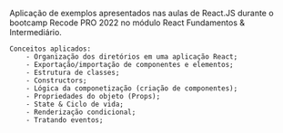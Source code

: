 Aplicação de exemplos apresentados nas aulas de React.JS durante o bootcamp Recode PRO 2022 no módulo React Fundamentos & Intermediário.
    
    Conceitos aplicados:
        - Organização dos diretórios em uma aplicação React;
        - Exportação/importação de componentes e elementos;
        - Estrutura de classes;
        - Constructors;
        - Lógica da componetização (criação de componentes);
        - Propriedades do objeto (Props);
        - State & Ciclo de vida;
        - Renderização condicional;
        - Tratando eventos;
